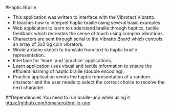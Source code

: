 #Haptic Braille

- This application was written to interface with the Vibrotact Vibratto. 
- It teaches how to interpret haptic braille using several basic examples.
- Web application to learn to understand braille through haptics, tactile feedback which recreates the sense of touch using complex vibrations.
- Characters are sent through serial to the Vibratto Board which controls an array of 3x2 6g coin vibrators.
- Wrote arduino sketch to translate from text to haptic braille representation.
- Interface for 'learn' and 'practice' applications. 
- Learn application uses visual and tactile information to ensure the efficient learning of haptic braille (double encoding).
- Practice application sends the haptic representation of a random character and the user needs to select the correct choice to receive the next character
 
##Dependencies
You need to run braille-uno when using it
https://github.com/tomasero/braille-uno

